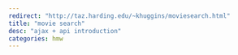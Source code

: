 ```yaml
---
redirect: "http://taz.harding.edu/~khuggins/moviesearch.html"
title: "movie search"
desc: "ajax + api introduction"
categories: hmw
---
```

